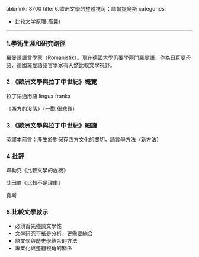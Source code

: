abbrlink: 8700
title: 6.歐洲文學的整體視角：庫爾提烏斯
categories:
  - 比较文学原理(高冀)
---
### 1.學術生涯和研究路徑

羅曼語語言學家（Romanistik）。現在德國大學仍要學兩門羅曼語，作為日耳曼母語，德國羅曼語語言學家有天然比較文學視野。

### 2.《歐洲文學與拉丁中世紀》概覽

拉丁語通用語 lingua franka

《西方的沒落》（一戰 很悲觀）

### 3.《歐洲文學與拉丁中世紀》細讀

英譯本前言：產生於對保存西方文化的關切，語言學方法（新方法）

### 4.批評

韋勒克《比較文學的危機》

艾田伯《比較不是理由》

堯斯

### 5.比較文學啟示

- 必須首先強調文學性
- 文學研究不衹是分析，更需要綜合
- 語文學與歷史學結合的方法
- 專業化與整體視角的關係